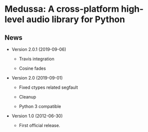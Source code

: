 # Medussa: A cross-platform high-level audio library for Python

## News

- Version 2.0.1 (2019-09-06)

  - Travis integration

  - Cosine fades

- Version 2.0 (2019-09-01)
  
  - Fixed ctypes related segfault

  - Cleanup

  - Python 3 compatible

- Version 1.0 (2012-06-30)
  
  - First official release.
